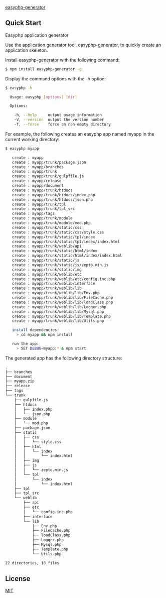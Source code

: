 [easyphp-generator](https://www.npmjs.com/package/easyphp-generator)

## Quick Start

Easyphp application generator

Use the application generator tool, easyphp-generator, to quickly create an application skeleton.

Install easyphp-generator with the following command:

```bash
$ npm install easyphp-generator -g
```

Display the command options with the -h option:

```bash
$ easyphp -h

  Usage: easyphp [options] [dir]

  Options:

    -h, --help     output usage information
    -V, --version  output the version number
    -f, --force    force on non-empty directory
```

For example, the following creates an easyphp app named myapp in the current working directory:

```bash
$ easyphp myapp

   create : myapp
   create : myapp/trunk/package.json
   create : myapp/branches
   create : myapp/trunk
   create : myapp/trunk/gulpfile.js
   create : myapp/release
   create : myapp/document
   create : myapp/trunk/htdocs
   create : myapp/trunk/htdocs/index.php
   create : myapp/trunk/htdocs/json.php
   create : myapp/trunk/tpl
   create : myapp/trunk/tpl_src
   create : myapp/tags
   create : myapp/trunk/module
   create : myapp/trunk/module/mod.php
   create : myapp/trunk/static/css
   create : myapp/trunk/static/css/style.css
   create : myapp/trunk/static/tpl/index
   create : myapp/trunk/static/tpl/index/index.html
   create : myapp/trunk/weblib/api
   create : myapp/trunk/static/html/index
   create : myapp/trunk/static/html/index/index.html
   create : myapp/trunk/static/js
   create : myapp/trunk/static/js/zepto.min.js
   create : myapp/trunk/static/img
   create : myapp/trunk/weblib/etc
   create : myapp/trunk/weblib/etc/config.inc.php
   create : myapp/trunk/weblib/interface
   create : myapp/trunk/weblib/lib
   create : myapp/trunk/weblib/lib/Env.php
   create : myapp/trunk/weblib/lib/FileCache.php
   create : myapp/trunk/weblib/lib/loadClass.php
   create : myapp/trunk/weblib/lib/Logger.php
   create : myapp/trunk/weblib/lib/Mysql.php
   create : myapp/trunk/weblib/lib/Template.php
   create : myapp/trunk/weblib/lib/Utils.php

   install dependencies:
     > cd myapp && npm install

   run the app:
     > SET DEBUG=myapp:* & npm start
```

The generated app has the following directory structure:

```bash
.
├── branches
├── document
├── myapp.zip
├── release
├── tags
└── trunk
    ├── gulpfile.js
    ├── htdocs
    │   ├── index.php
    │   └── json.php
    ├── module
    │   └── mod.php
    ├── package.json
    ├── static
    │   ├── css
    │   │   └── style.css
    │   ├── html
    │   │   └── index
    │   │       └── index.html
    │   ├── img
    │   ├── js
    │   │   └── zepto.min.js
    │   └── tpl
    │       └── index
    │           └── index.html
    ├── tpl
    ├── tpl_src
    └── weblib
        ├── api
        ├── etc
        │   └── config.inc.php
        ├── interface
        └── lib
            ├── Env.php
            ├── FileCache.php
            ├── loadClass.php
            ├── Logger.php
            ├── Mysql.php
            ├── Template.php
            └── Utils.php

22 directories, 18 files
```

## License

[MIT](LICENSE)